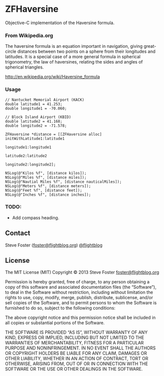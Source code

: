 # ZFHaversine #

Objective-C implementation of the Haversine formula.

### From Wikipedia.org ###
The haversine formula is an equation important in navigation, giving great-circle distances between two 
points on a sphere from their longitudes and latitudes. It is a special case of a more general formula 
in spherical trigonometry, the law of haversines, relating the sides and angles of spherical triangles.

http://en.wikipedia.org/wiki/Haversine_formula

### Usage ###

    // Nantucket Memorial Airport (KACK)
    double latitude1 = 41.253;
    double longitude1 = -70.060;
    
    // Block Island Airport (KBID)
    double latitude2 = 41.168;
    double longitude2 = -71.578;
    
    ZFHaversine *distance = [[ZFHaversine alloc] initWithLatitude1:latitude1
                                                        longitude1:longitude1
                                                         latitude2:latitude2
                                                        longitude2:longitude2];
    
    NSLog(@"Kilos %f", [distance kilos]);
    NSLog(@"Miles %f", [distance miles]);
    NSLog(@"Nautial Miles %f", [distance nauticalMiles]);
    NSLog(@"Meters %f", [distance meters]);
    NSLog(@"Feet %f", [distance feet]);
    NSLog(@"Inches %f", [distance inches]);

### TODO:

* Add compass heading.

## Contact

Steve Foster (foster@flightblog.org)
[@flightblog](http://twitter.com/flightblog)

## License

The MIT License (MIT)
Copyright © 2013 Steve Foster <foster@flightblog.org>

Permission is hereby granted, free of charge, to any person obtaining a copy of this software and associated documentation files (the “Software”), to deal in the Software without restriction, including without limitation the rights to use, copy, modify, merge, publish, distribute, sublicense, and/or sell copies of the Software, and to permit persons to whom the Software is furnished to do so, subject to the following conditions:

The above copyright notice and this permission notice shall be included in all copies or substantial portions of the Software.

THE SOFTWARE IS PROVIDED “AS IS”, WITHOUT WARRANTY OF ANY KIND, EXPRESS OR IMPLIED, INCLUDING BUT NOT LIMITED TO THE WARRANTIES OF MERCHANTABILITY, FITNESS FOR A PARTICULAR PURPOSE AND NONINFRINGEMENT. IN NO EVENT SHALL THE AUTHORS OR COPYRIGHT HOLDERS BE LIABLE FOR ANY CLAIM, DAMAGES OR OTHER LIABILITY, WHETHER IN AN ACTION OF CONTRACT, TORT OR OTHERWISE, ARISING FROM, OUT OF OR IN CONNECTION WITH THE SOFTWARE OR THE USE OR OTHER DEALINGS IN THE SOFTWARE.

